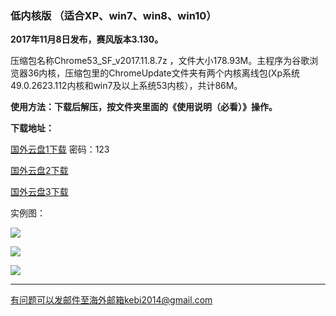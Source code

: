 ### 低内核版 （适合XP、win7、win8、win10）

**2017年11月8日发布，赛风版本3.130。**

压缩包名称Chrome53_SF_v2017.11.8.7z ，文件大小178.93M。主程序为谷歌浏览器36内核，压缩包里的ChromeUpdate文件夹有两个内核离线包(Xp系统49.0.2623.112内核和win7及以上系统53内核），共计86M。

**使用方法：下载后解压，按文件夹里面的《使用说明（必看）》操作。**

**下载地址：**

[国外云盘1下载](https://www.adrive.com/public/2judkd/Chrome53_SF_v2017.11.8.7z) 密码：123

[国外云盘2下载](http://45.32.141.248:8000/f/d4879c0fed/)

[国外云盘3下载](http://108.61.224.82:8000/f/0e304a5136/)

实例图：

![](https://raw.githubusercontent.com/Alvin9999/pac2/master/softimag/chrome53sf001.PNG)

![](https://raw.githubusercontent.com/Alvin9999/pac2/master/softimag/chrom53sf002.PNG)

![](https://raw.githubusercontent.com/Alvin9999/pac2/master/softimag/chrom53sf003.PNG)


***

有问题可以发邮件至海外邮箱kebi2014@gmail.com